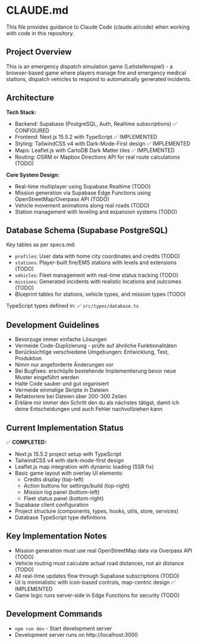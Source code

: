 # CLAUDE.md

This file provides guidance to Claude Code (claude.ai/code) when working with code in this repository.

## Project Overview

This is an emergency dispatch simulation game (Leitstellenspiel) - a browser-based game where players manage fire and emergency medical stations, dispatch vehicles to respond to automatically generated incidents.

## Architecture

**Tech Stack:**

- Backend: Supabase (PostgreSQL, Auth, Realtime subscriptions) ✅ CONFIGURED
- Frontend: Next.js 15.5.2 with TypeScript ✅ IMPLEMENTED
- Styling: TailwindCSS v4 with Dark-Mode-First design ✅ IMPLEMENTED
- Maps: Leaflet.js with CartoDB Dark Matter tiles ✅ IMPLEMENTED
- Routing: OSRM or Mapbox Directions API for real route calculations (TODO)

**Core System Design:**

- Real-time multiplayer using Supabase Realtime (TODO)
- Mission generation via Supabase Edge Functions using OpenStreetMap/Overpass API (TODO)
- Vehicle movement animations along real roads (TODO)
- Station management with leveling and expansion systems (TODO)

## Database Schema (Supabase PostgreSQL)

Key tables as per specs.md:

- `profiles`: User data with home city coordinates and credits (TODO)
- `stations`: Player-built fire/EMS stations with levels and extensions (TODO)
- `vehicles`: Fleet management with real-time status tracking (TODO)
- `missions`: Generated incidents with realistic locations and outcomes (TODO)
- Blueprint tables for stations, vehicle types, and mission types (TODO)

TypeScript types defined in: ✅ `src/types/database.ts`

## Development Guidelines

- Bevorzuge immer einfache Lösungen
- Vermeide Code-Duplizierung - prüfe auf ähnliche Funktionalitäten
- Berücksichtige verschiedene Umgebungen: Entwicklung, Test, Produktion
- Nimm nur angeforderte Änderungen vor
- Bei Bugfixes: erschöpfe bestehende Implementierung bevor neue Muster eingeführt werden
- Halte Code sauber und gut organisiert
- Vermeide einmalige Skripte in Dateien
- Refaktoriere bei Dateien über 200-300 Zeilen
- Erkläre mir immer den Schritt den du als nächstes tätigst, damit ich deine Entscheidungen und auch Fehler nachvollziehen kann

## Current Implementation Status

✅ **COMPLETED:**
- Next.js 15.5.2 project setup with TypeScript
- TailwindCSS v4 with dark-mode-first design
- Leaflet.js map integration with dynamic loading (SSR fix)
- Basic game layout with overlay UI elements:
  - Credits display (top-left)
  - Action buttons for settings/build (top-right)
  - Mission log panel (bottom-left)  
  - Fleet status panel (bottom-right)
- Supabase client configuration
- Project structure (components, types, hooks, utils, store, services)
- Database TypeScript type definitions

## Key Implementation Notes

- Mission generation must use real OpenStreetMap data via Overpass API (TODO)
- Vehicle routing must calculate actual road distances, not air distance (TODO)
- All real-time updates flow through Supabase subscriptions (TODO)
- UI is minimalistic with icon-based controls, map-centric design ✅ IMPLEMENTED
- Game logic runs server-side in Edge Functions for security (TODO)

## Development Commands

- `npm run dev` - Start development server
- Development server runs on http://localhost:3000
